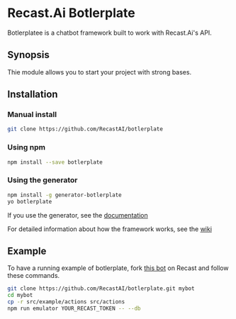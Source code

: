 # Recast.Ai Botlerplate

Botlerplatee is a chatbot framework built to work with Recast.Ai's API.

## Synopsis

Thie module allows you to start your project with strong bases.

## Installation

### Manual install

```bash
git clone https://github.com/RecastAI/botlerplate
```

### Using npm

```bash
npm install --save botlerplate
```

### Using the generator

```bash
npm install -g generator-botlerplate
yo botlerplate
```
If you use the generator, see the [documentation](https://github.com/RecastAI/generator-botlerplate)


For detailed information about how the framework works, see the [wiki](https://github.com/RecastAI/botlerplate/wiki)

## Example

To have a running example of botlerplate, fork [this bot](https://recast.ai/ftriquet/meeting-room-bot) on Recast and follow these commands.

```bash
git clone https://github.com/RecastAI/botlerplate.git mybot
cd mybot
cp -r src/example/actions src/actions
npm run emulator YOUR_RECAST_TOKEN -- --db
```

